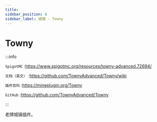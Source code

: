 ```yaml
---
title: 
sidebar_position: 6
sidebar_label: 城镇 - Towny
---
```


# Towny

:::info

`SpigotMC` :https://www.spigotmc.org/resources/towny-advanced.72694/

`文档（英文）` :https://github.com/TownyAdvanced/Towny/wiki

`插件百科` :https://mineplugin.org/Towny

`GitHub` :https://github.com/TownyAdvanced/Towny

:::

老牌城镇插件。

